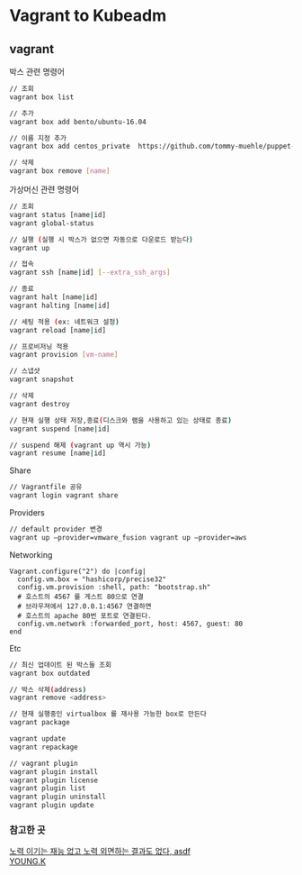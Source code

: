 # Vagrant to Kubeadm

## vagrant

박스 관련 명령어

```sh
// 조회
vagrant box list

// 추가
vagrant box add bento/ubuntu-16.04

// 이름 지정 추가
vagrant box add centos_private  https://github.com/tommy-muehle/puppet-vagrant-boxes/releases/download/1.0.0/centos-6.6-x86_64.box

// 삭제
vagrant box remove [name]
```

가상머신 관련 명령어

```sh
// 조회
vagrant status [name|id]
vagrant global-status

// 실행 (실행 시 박스가 없으면 자동으로 다운로드 받는다)
vagrant up

// 접속
vagrant ssh [name|id] [--extra_ssh_args]

// 종료
vagrant halt [name|id]
vagrant halting [name|id]

// 세팅 적용 (ex: 네트워크 설정)
vagrant reload [name|id]

// 프로비저닝 적용
vagrant provision [vm-name]

// 스냅샷
vagrant snapshot

// 삭제
vagrant destroy

// 현재 실행 상태 저장,종료(디스크와 램을 사용하고 있는 상태로 종료)
vagrant suspend [name|id]

// suspend 해제 (vagrant up 역시 가능)
vagrant resume [name|id]

```

Share

```sh
// Vagrantfile 공유
vagrant login vagrant share
```

Providers

```sh
// default provider 변경
vagrant up –provider=vmware_fusion vagrant up –provider=aws
```

Networking

```Vagrantfile
Vagrant.configure("2") do |config|
  config.vm.box = "hashicorp/precise32"
  config.vm.provision :shell, path: "bootstrap.sh"
  # 호스트의 4567 를 게스트 80으로 연결
  # 브라우져에서 127.0.0.1:4567 연결하면
  # 호스트의 apache 80번 포트로 연결된다.
  config.vm.network :forwarded_port, host: 4567, guest: 80
end
```

Etc

```sh
// 최신 업데이트 된 박스들 조회
vagrant box outdated

// 박스 삭제(address)
vagrant remove <address>

// 현재 실행중인 virtualbox 를 재사용 가능한 box로 만든다
vagrant package

vagrant update
vagrant repackage

// vagrant plugin
vagrant plugin install
vagrant plugin license
vagrant plugin list
vagrant plugin uninstall
vagrant plugin update
```

### 참고한 곳

[노력 이기는 재능 없고 노력 외면하는 결과도 없다, asdf](https://m.blog.naver.com/PostView.nhn?blogId=sory1008&logNo=220759961657&proxyReferer=https:%2F%2Fwww.google.com%2F)  
[YOUNG.K](https://rangken.github.io/blog/2015/vagrant-1/)
